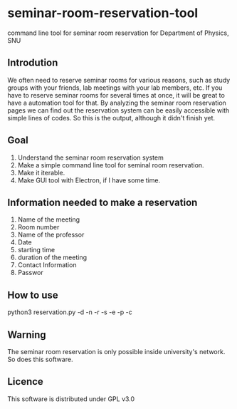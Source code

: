 # seminar-room-reservation-tool
command line tool for seminar room reservation for Department of Physics, SNU

Introdution
------------
We often need to reserve seminar rooms for various reasons, such as study groups with your friends, lab meetings with your lab members, etc. If you have to reserve seminar rooms for several times at once, it will be great to have a automation tool for that. By analyzing the seminar room reservation pages we can find out the reservation system can be easily accessible with simple lines of codes. So this is the output, although it didn't finish yet.

Goal
------------
1. Understand the seminar room reservation system
2. Make a simple command line tool for seminal room reservation.
3. Make it iterable.
4. Make GUI tool with Electron, if I have some time.

Information needed to make a reservation
------------
1. Name of the meeting
2. Room number
3. Name of the professor
4. Date
5. starting time
5. duration of the meeting
6. Contact Information
7. Passwor

How to use
-----------
python3 reservation.py -d <date> -n <name> -r <room number> -s <starting time> -e <ending time> -p <prof name> -c <contact>

Warning
----------
The seminar room reservation is only possible inside university's network. So does this software.

Licence
-------
This software is distributed under GPL v3.0
